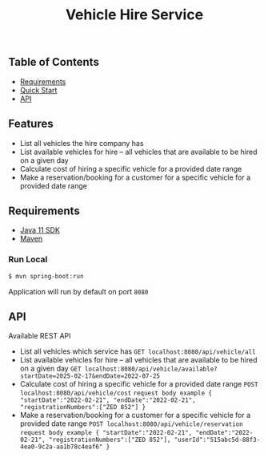 <h1 align="center">Vehicle Hire Service </h1> <br>

## Table of Contents

- [Requirements](#requirements)
- [Quick Start](#quick-start)
- [API](#API)



## Features

* List all vehicles the hire company has
* List available vehicles for hire – all vehicles that are available to be hired on a given day
* Calculate cost of hiring a specific vehicle for a provided date range
* Make a reservation/booking for a customer for a specific vehicle for a provided date range


## Requirements

* [Java 11 SDK](http://www.oracle.com/technetwork/java/javase/downloads/jdk8-downloads-2133151.html)
* [Maven](https://maven.apache.org/download.cgi)


### Run Local

```bash
$ mvn spring-boot:run
```
Application will run by default on port `8080`

## API
Available REST API
* List all vehicles which service has `GET localhost:8080/api/vehicle/all `
* List available vehicles for hire – all vehicles that are available to be hired on a given day `GET localhost:8080/api/vehicle/available?startDate=2025-02-17&endDate=2022-07-25`
*  Calculate cost of hiring a specific vehicle for a provided date range `POST localhost:8080/api/vehicle/cost`  `request body example {
   "startDate":"2022-02-21",
   "endDate":"2022-02-21",
   "registrationNumbers":["ZED 852"]
   }`
* Make a reservation/booking for a customer for a specific vehicle for a provided date range `POST localhost:8080/api/vehicle/reservation` `request body example {
  "startDate":"2022-02-21",
  "endDate":"2022-02-21",
  "registrationNumbers":["ZED 852"],
  "userId":"515abc5d-88f3-4ea0-9c2a-aa1b78c4eaf6"
  }` 
 


